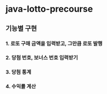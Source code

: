 # java-lotto-precourse

## 기능별 구현

### 1. 로또 구매 금액을 입력받고, 그만큼 로또 발행
### 2. 당첨 번호, 보너스 번호 입력받기
### 3. 당첨 통계
### 4. 수익률 계산